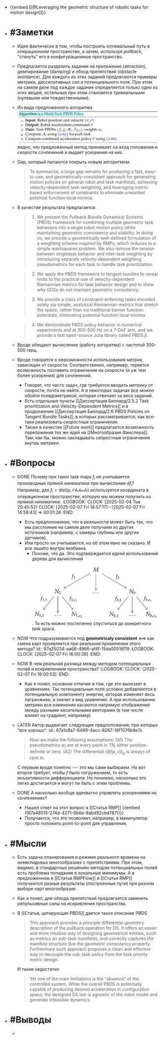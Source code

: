 - {{embed [[@Leveraging the geometric structure of robotic tasks for motion design]]}}
- # #Заметки
	- Идея фактически в том, чтобы построить оптимальный путь в операционном пространстве, а затем, используя _pullback_, "стянуть" его в конфигурационное пространство.
	- Предлагается разделить задания на притяжение (attraction), демпирование (damping) и обход препятствий (obstacle avoidance). Для каждого из этих заданий предлагаются примеры метрики, диссипативных сил и потенциального поля. При этом на самом деле под каждое задание определяется только одно из этих вещей, остальные при этом становятся тривиальными (нулевыми или тождественными).
	- Из вида предложенного алгоритма ![image.png](../assets/image_1738655381759_0.png) видно, что предложенный метод принимает на вход положения и скорости сочленений и выдает ускорения на них.
	- Gap, который пытаются покрыть новым алгоритмом:
	  > To summarize, a large gap remains for producing a fast, easy-to-use, and geometrically-consistent approach for generating motion policies on general robot and task manifolds, achieving velocity-dependent task-weighting, and leveraging metric-based enforcement of constraints to eliminate unwanted potential function local minima.
	- В качестве результата предлагается
	  > 1) We present the Pullback Bundle Dynamical Systems (PBDS) framework for combining multiple geometric task behaviors into a single robot motion policy while maintaining geometric consistency and stability. In doing so, we provide a geometrically well-defined formulation of a weighting scheme inspired by RMPs, which reduces to a simple leastsquares problem. We also remove the tension between singletask behavior and inter-task weighting by introducing separate velocity-dependent weighting pseudometrics for each task to handle task prioritization.
	  
	  > 2) We apply the PBDS framework to tangent bundles to reveal limits to the practical use of velocity-dependent Riemannian metrics for task behavior design and to show why GDSs do not maintain geometric consistency. 
	  
	  > 3) We provide a class of constraint-enforcing tasks encoded solely via simple, analytical Riemannian metrics that stretch the space, rather than via traditional barrier function potentials, eliminating potential function local minima. 
	  
	  > 4) We demonstrate PBDS policy behavior in numerical experiments and at 300-500 Hz on a 7-DoF arm, and we provide a fast open-source Julia library called PBDS.jl.
	- Вроде обещают вычисление (работу алгоритма) с частотой 300-500 герц.
	- Вроде говорится о невозможности использования метрик, зависящих от скорости. Соответственно, например, теряется возможность поставить ограничения на скорости (и уж тем более ускорения) для сочленений.
		- Говорят, что чисто задач, где требуется вводить метрику от скорости, почти не найти. А в некоторых задачах все можно обойти псевдометрикой, которая отвечает за веса заданий.
		- Есть отдельные пункты [[Диссертация Биллард/2.5.2 Task prioritization and Velocity-Dependent Metrics]] и в продолжение [[Диссертация Биллард/2.6 PBDS Policies on Tangent Bundle Tasks]], в которых рассматривается, как все-таки реализовать скоростные ограничения.
		- Также в качестве [[Future work]] предлагается возможность переложения тех же идей на [[Многообразия Финслера]]. Там, как бы, можно закладывать скоростные ограничения внутрь метрики.
- # #Вопросы
	- DONE Почему при таких task maps $f_i$ не учитывается производные прямой кинематики при вычислении $df_i$? Например, для $f_i = \mathrm{dist}(p, \mathcal{Obstacle})$ используется координата в операционном пространстве, которую мы можем получить из прямой кинематики.
	  :LOGBOOK:
	  CLOCK: [2025-02-04 Tue 20:45:52]
	  CLOCK: [2025-02-07 Fri 14:57:17]--[2025-02-07 Fri 14:58:43] =>  00:01:26
	  :END:
		- Есть предположение, что в реальности может быть так, что мы расстояние на самом деле получаем из других источников (например, с камеры глубины или других датчиков).
		- Или просто он учитывается, но об этом явно не сказано. И все зашито внутри якобиана.
			- Похоже, что да. Это подтверждается идеей использования дерева для вычислений ![image.png](../assets/image_1738929480855_0.png). То есть можно постепенно спуститься до конкретного task space.
	- NOW Что подразумевается под __geometricaly consistent__ <==> как смена карт проявляется при реальном применении этого метода?
	  id:: 67a25034-aa66-4966-af4f-15da00516f19
	  :LOGBOOK:
	  CLOCK: [2025-02-07 Fri 16:00:38]
	  :END:
	- NOW В чем реальная разница между методом потенциальных полей и искривлением пространства?
	  :LOGBOOK:
	  CLOCK: [2025-02-07 Fri 16:00:53]
	  :END:
		- Как я понял, основное отличие в том, где это вылезает в уравнениях. Так потенциальные поля условно добавляются в потенциальную компоненту энергии, которая изменяет весь лагранжиан, а значит и вид уравнения. А при использовании метрики все изменения касаются напрямую отображений между разными касательными векторами (в том числе влияет на градиент, например)
	- LATER Автор выдвигает следующие предположения, при которых "все хорошо":
	  id:: 67a1c8a7-6499-4acc-8267-18f1076b9e7c
	  > Now we make the following assumptions: 
	  (A1) The pseudometrics $w_i$ are at every point in $TN_i$ either positive-definite or zero. 
	  (A2) The differential $(d f(p,v))_p$ is always of rank m. 
	  
	  С первым вроде понятно --- это мы сами выбираем. Но вот второе требует, чтобы $f$ было погружением, то есть инъективности дифференциала. Не понимаю, насколько это легко достигается и могут ли быть с этим проблемы.
	- DONE А насколько вообще адекватно управлять ускорениями на сочленениях?
		- Нашел ответ на этот вопрос в [[Статья RMP]] 
		  {{embed ((67a48515-274d-4271-8b6e-8abd92cbd787))}}
		- Получается, что это позволяет, например, в манипулятор просто положить point-to-point для управления.
- # #Мысли
	- Есть задача планирования в режиме реального времени на неевклидовых многообразиях с препятствиями. При этом, видимо, в стандартных решениях методом потенциальных полей есть проблема попадания в локальные минимумы. А в предложенном в [[Статья RMPFlow]] и [[Статья RMP]] получаются разные результаты (построенные пути) при разном выборе карт многообразия
	- Как я понял, для обхода препятствий предлагается заменить репульсивные силы на искривления пространства.
	- В [[Статья, цитирующая PBDS]] дается такое описание PBDS
	  > This approach provides a principle differential geometry description of the pullback operation for DS. It offers an easier and more intuitive way of designing geometrical entities, such as metrics on sub-task manifolds, and correctly captures the manifold structure due the geometric consistency property. Furthermore such approach proposes a clean and effective way to decouple the sub-task policy from the task priority metric design.
	  
	  И такие недостатки
	  > Yet one of the main limitations is the “absence” of the controlled system. While the overall PBDS is potentially capable of producing desired acceleration in configuration space, the designed DS law is agnostic of the robot model and generate infeasible dynamics.
- # #Выводы
	-